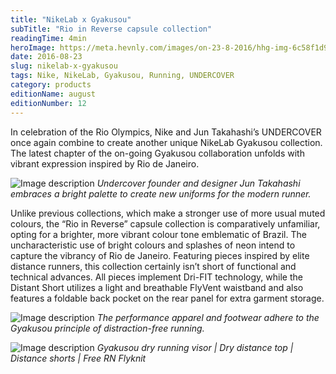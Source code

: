 ```yaml
---
title: "NikeLab x Gyakusou"
subTitle: "Rio in Reverse capsule collection"
readingTime: 4min
heroImage: https://meta.hevnly.com/images/on-23-8-2016/hhg-img-6c58f1d9-9f98-4fe4-abeb-ac2d19a80edf.png
date: 2016-08-23
slug: nikelab-x-gyakusou
tags: Nike, NikeLab, Gyakusou, Running, UNDERCOVER
category: products
editionName: august
editionNumber: 12
---
```

In celebration of the Rio Olympics, Nike and Jun Takahashi’s UNDERCOVER once again combine to create another unique NikeLab Gyakusou collection. The latest chapter of the on-going Gyakusou collaboration unfolds with vibrant expression inspired by Rio de Janeiro.




![Image description](https://meta.hevnly.com/images/on-23-8-2016/hhg-img-69f15768-c748-4662-b656-16b1e194a320.png)
*Undercover founder
and designer Jun Takahashi embraces a bright palette to create new
uniforms for the modern runner.*



Unlike previous collections, which make a stronger use of more usual muted colours, the “Rio in Reverse” capsule collection is comparatively unfamiliar, opting for a brighter, more vibrant colour tone emblematic of Brazil. The uncharacteristic use of bright colours and splashes of neon intend to capture the vibrancy of Rio de Janeiro. Featuring pieces inspired by elite distance runners, this collection certainly  isn’t short of functional and technical advances. All pieces implement Dri-FIT technology, while the Distant Short utilizes a light and breathable FlyVent waistband and also features a foldable back pocket on the rear panel for extra garment storage.       




![Image description](https://meta.hevnly.com/images/on-23-8-2016/hhg-img-93e35a51-7f67-43b1-86a3-e271169a760e.png)
*The performance apparel and footwear adhere to the
Gyakusou principle of distraction-free running.*

![Image description](https://meta.hevnly.com/images/on-23-8-2016/hhg-img-2aa58bfd-94ea-4165-ac58-104cf002795f.png)
*Gyakusou dry running visor | Dry distance top | Distance shorts | Free RN Flyknit*

